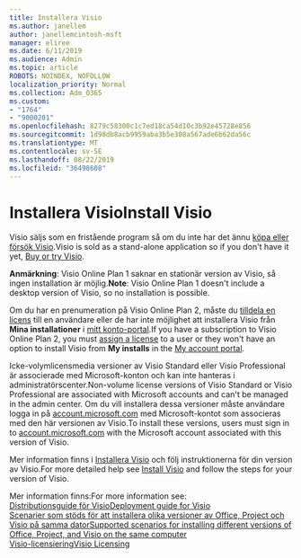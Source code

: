 ```yaml
---
title: Installera Visio
ms.author: janellem
author: janellemcintosh-msft
manager: eliree
ms.date: 6/11/2019
ms.audience: Admin
ms.topic: article
ROBOTS: NOINDEX, NOFOLLOW
localization_priority: Normal
ms.collection: Adm_O365
ms.custom:
- "1764"
- "9000201"
ms.openlocfilehash: 8279c58300c1c7ed18ca54d10c3b92e45728e856
ms.sourcegitcommit: 1d98db8acb9959aba3b5e308a567ade6b62da56c
ms.translationtype: MT
ms.contentlocale: sv-SE
ms.lasthandoff: 08/22/2019
ms.locfileid: "36498608"
---
```

# <a name="install-visio"></a><span data-ttu-id="8e404-102">Installera Visio</span><span class="sxs-lookup"><span data-stu-id="8e404-102">Install Visio</span></span>

<span data-ttu-id="8e404-103">Visio säljs som en fristående program så om du inte har det ännu [köpa eller försök Visio](https://products.office.com/visio).</span><span class="sxs-lookup"><span data-stu-id="8e404-103">Visio is sold as a stand-alone application so if you don't have it yet, [Buy or try Visio](https://products.office.com/visio).</span></span> 

<span data-ttu-id="8e404-104">**Anmärkning**: Visio Online Plan 1 saknar en stationär version av Visio, så ingen installation är möjlig.</span><span class="sxs-lookup"><span data-stu-id="8e404-104">**Note**: Visio Online Plan 1 doesn't include a desktop version of Visio, so no installation is possible.</span></span>

<span data-ttu-id="8e404-105">Om du har en prenumeration på Visio Online Plan 2, måste du [tilldela en licens](https://docs.microsoft.com/office365/admin/subscriptions-and-billing/assign-licenses-to-users?wt.mc_id=OfficeAdm_ClientDIA_Alchemy1764) till en användare eller de har inte möjlighet att installera Visio från **Mina installationer** i [mitt konto-portal](https://portal.office.com/account#installs).</span><span class="sxs-lookup"><span data-stu-id="8e404-105">If you have a subscription to Visio Online Plan 2, you must [assign a license](https://docs.microsoft.com/office365/admin/subscriptions-and-billing/assign-licenses-to-users?wt.mc_id=OfficeAdm_ClientDIA_Alchemy1764) to a user or they won't have an option to install Visio from **My installs** in the [My account portal](https://portal.office.com/account#installs).</span></span> 

<span data-ttu-id="8e404-106">Icke-volymlicensmedia versioner av Visio Standard eller Visio Professional är associerade med Microsoft-konton och kan inte hanteras i administratörscenter.</span><span class="sxs-lookup"><span data-stu-id="8e404-106">Non-volume license versions of Visio Standard or Visio Professional are associated with Microsoft accounts and can't be managed in the admin center.</span></span> <span data-ttu-id="8e404-107">Om du vill installera dessa versioner måste användare logga in på [account.microsoft.com](https://account.microsoft.com) med Microsoft-kontot som associeras med den här versionen av Visio.</span><span class="sxs-lookup"><span data-stu-id="8e404-107">To install these versions, users must sign in to [account.microsoft.com](https://account.microsoft.com) with the Microsoft account associated with this version of Visio.</span></span>

<span data-ttu-id="8e404-108">Mer information finns i [Installera Visio](https://support.office.com/article/f98f21e3-aa02-4827-9167-ddab5b025710?wt.mc_id=OfficeAdm_ClientDIA_Alchemy1764) och följ instruktionerna för din version av Visio.</span><span class="sxs-lookup"><span data-stu-id="8e404-108">For more detailed help see [Install Visio](https://support.office.com/article/f98f21e3-aa02-4827-9167-ddab5b025710?wt.mc_id=OfficeAdm_ClientDIA_Alchemy1764) and follow the steps for your version of Visio.</span></span>

<span data-ttu-id="8e404-109">Mer information finns:</span><span class="sxs-lookup"><span data-stu-id="8e404-109">For more information see:</span></span><br>
[<span data-ttu-id="8e404-110">Distributionsguide för Visio</span><span class="sxs-lookup"><span data-stu-id="8e404-110">Deployment guide for Visio</span></span>](https://docs.microsoft.com/deployoffice/deployment-guide-for-visio)<br>
[<span data-ttu-id="8e404-111">Scenarier som stöds för att installera olika versioner av Office, Project och Visio på samma dator</span><span class="sxs-lookup"><span data-stu-id="8e404-111">Supported scenarios for installing different versions of Office, Project, and Visio on the same computer</span></span>](https://docs.microsoft.com/deployoffice/install-different-office-visio-and-project-versions-on-the-same-computer)<br>
[<span data-ttu-id="8e404-112">Visio-licensiering</span><span class="sxs-lookup"><span data-stu-id="8e404-112">Visio Licensing</span></span>](https://products.office.com/visio/microsoft-visio-volume-licensing-visio-for-multiple-users)